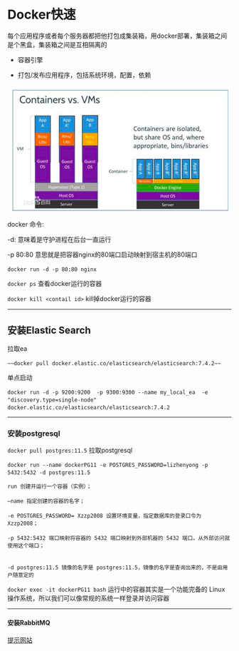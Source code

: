 # Docker快速

每个应用程序或者每个服务器都把他打包成集装箱，用docker部署，集装箱之间是个黑盒，集装箱之间是互相隔离的

* 容器引擎

* 打包/发布应用程序，包括系统环境，配置，依赖

![](.\img\dockervsvps.png)

docker 命令:

-d: 意味着是守护进程在后台一直运行

-p 80:80  意思就是把容器nginx的80端口启动映射到宿主机的80端口

`docker run -d -p 80:80 nginx`

`docker ps` 查看docker运行的容器

`docker kill <contail id>` kill掉docker运行的容器

---------------------

## 安装Elastic Search

拉取ea

`~~docker pull docker.elastic.co/elasticsearch/elasticsearch:7.4.2~~` 

单点启动

`docker run -d -p 9200:9200  -p 9300:9300 --name my_local_ea  -e "discovery.type=single-node" docker.elastic.co/elasticsearch/elasticsearch:7.4.2`

----------------------------------------

### 安装postgresql

`docker pull postgres:11.5` 拉取postgresql

`docker run --name dockerPG11 -e POSTGRES_PASSWORD=lizhenyong -p 5432:5432 -d postgres:11.5`

```
run 创建并运行一个容器（实例）；

–name 指定创建的容器的名字；

-e POSTGRES_PASSWORD= Xzzp2008 设置环境变量，指定数据库的登录口令为 Xzzp2008；

-p 5432:5432 端口映射将容器的 5432 端口映射到外部机器的 5432 端口，从外部访问就使用这个端口；


-d postgres:11.5 镜像的名字是 postgres:11.5，镜像的名字是查询出来的，不是由用户随意定的
```

`docker exec -it dockerPG11 bash` 运行中的容器其实是一个功能完备的 Linux 操作系统，所以我们可以像常规的系统一样登录并访问容器

-------------------------
#### 安装RabbitMQ

[提示网站](https://codeburst.io/get-started-with-rabbitmq-on-docker-4428d7f6e46b)
